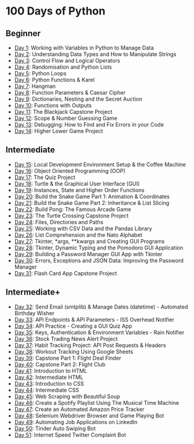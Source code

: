 # 100 Days of Python

## Beginner
- [Day 1](./day01): Working with Variables in Python to Manage Data
- [Day 2](./day02): Understanding Data Types and How to Manipulate Strings
- [Day 3](./day03): Control Flow and Logical Operators
- [Day 4](./day04): Randomisation and Python Lists
- [Day 5](./day05): Python Loops
- [Day 6](./day06): Python Functions & Karel
- [Day 7](./day07): Hangman
- [Day 8](./day08): Function Parameters & Caesar Cipher
- [Day 9](./day09): Dictionaries, Nesting and the Secret Auction
- [Day 10](./day10): Functions with Outputs
- [Day 11](./day11): The Blackjack Capstone Project
- [Day 12](./day12): Scope & Number Guessing Game
- [Day 13](./day13): Debugging: How to Find and Fix Errors in your Code
- [Day 14](./day14): Higher Lower Game Project

## Intermediate
- [Day 15](./day15): Local Development Environment Setup & the Coffee Machine
- [Day 16](./day16): Object Oriented Programming (OOP)
- [Day 17](./day17): The Quiz Project
- [Day 18](./day18): Turtle & the Graphical User Interface (GUI)
- [Day 19](./day19): Instances, State and Higher Order Functions
- [Day 20](./day20): Build the Snake Game Part 1: Animation & Coordinates
- [Day 21](./day21): Build the Snake Game Part 2: Inheritance & List Slicing
- [Day 22](./day22): Build Pong: The Famous Arcade Game
- [Day 23](./day23): The Turtle Crossing Capstone Project
- [Day 24](./day24): Files, Directories and Paths
- [Day 25](./day25): Working with CSV Data and the Pandas Library
- [Day 26](./day26): List Comprehension and the Nato Alphabet
- [Day 27](./day27): Tkinter, *args, **kwargs and Creating GUI Programs
- [Day 28](./day28): Tkinter, Dynamic Typing and the Pomodoro GUI Application
- [Day 29](./day29): Building a Password Manager GUI App with Tkinter
- [Day 30](./day30): Errors, Exceptions and JSON Data: Improving the Password Manager
- [Day 31](./day31): Flash Card App Capstone Project

## Intermediate+
- [Day 32](./day32): Send Email (smtplib) & Manage Dates (datetime) - Automated Birthday Wisher
- [Day 33](./day33): API Endpoints & API Parameters - ISS Overhead Notifier
- [Day 34](./day34): API Practice - Creating a GUI Quiz App
- [Day 35](./day35): Keys, Authentication & Environment Variables - Rain Notifier
- [Day 36](./day36): Stock Trading News Alert Project
- [Day 37](./day37): Habit Tracking Project: API Post Requests & Headers
- [Day 38](./day38): Workout Tracking Using Google Sheets
- [Day 39](./day39): Capstone Part 1: Flight Deal Finder
- [Day 40](./day40): Capstone Part 2: Flight Club
- [Day 41](./day41): Introduction to HTML
- [Day 42](./day42): Intermediate HTML
- [Day 43](./day43): Introduction to CSS
- [Day 44](./day44): Intermediate CSS
- [Day 45](./day45): Web Scraping with Beautiful Soup
- [Day 46](./day46): Create a Spotify Playlist Using The Musical Time Machine
- [Day 47](./day47): Create an Automated Amazon Price Tracker
- [Day 48](./day48): Selenium Webdriver Browser and Game Playing Bot
- [Day 49](./day49): Automating Job Applications on LinkedIn
- [Day 50](./day50): Tinder Auto Swiping Bot
- [Day 51](./day51): Internet Speed Twitter Complaint Bot